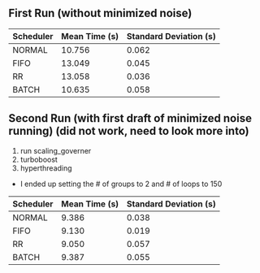 ## First Run (without minimized noise)

| Scheduler | Mean Time (s) | Standard Deviation (s) |
| --------- | ------------- | ---------------------- |
| NORMAL    | 10.756        | 0.062                  |
| FIFO      | 13.049        | 0.045                  |
| RR        | 13.058        | 0.036                  |
| BATCH     | 10.635        | 0.058                  |

## Second Run (with first draft of minimized noise running) (did not work, need to look more into)

1. run scaling_governer
2. turboboost
3. hyperthreading

- I ended up setting the # of groups to 2 and # of loops to 150

| Scheduler | Mean Time (s) | Standard Deviation (s) |
| --------- | ------------- | ---------------------- |
| NORMAL    | 9.386         | 0.038                  |
| FIFO      | 9.130         | 0.019                  |
| RR        | 9.050         | 0.057                  |
| BATCH     | 9.387         | 0.055                  |
